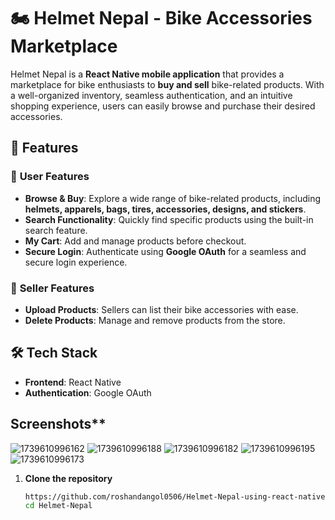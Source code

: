 # 🏍️ Helmet Nepal - Bike Accessories Marketplace  

Helmet Nepal is a **React Native mobile application** that provides a marketplace for bike enthusiasts to **buy and sell** bike-related products. With a well-organized inventory, seamless authentication, and an intuitive shopping experience, 
users can easily browse and purchase their desired accessories.  

## 🚀 Features  

### 🛒 **User Features**  
- **Browse & Buy**: Explore a wide range of bike-related products, including **helmets, apparels, bags, tires, accessories, designs, and stickers**.  
- **Search Functionality**: Quickly find specific products using the built-in search feature.  
- **My Cart**: Add and manage products before checkout.  
- **Secure Login**: Authenticate using **Google OAuth** for a seamless and secure login experience.  

### 🏪 **Seller Features**  
- **Upload Products**: Sellers can list their bike accessories with ease.  
- **Delete Products**: Manage and remove products from the store.  

## 🛠️ **Tech Stack**  
- **Frontend**: React Native  
- **Authentication**: Google OAuth  

## Screenshots**  
![1739610996162](https://github.com/user-attachments/assets/f9b86e75-8b08-4f5b-a6fd-28345269cced)
![1739610996188](https://github.com/user-attachments/assets/4d91ddac-583e-448c-982f-e1aa913720ba)
![1739610996182](https://github.com/user-attachments/assets/042b4de3-eec5-4e8d-954c-7c2de2da96a1)
![1739610996195](https://github.com/user-attachments/assets/82f7c4a9-b356-4b3f-bf3a-ffbbfee00585)
![1739610996173](https://github.com/user-attachments/assets/962f6268-e42f-4c3b-898c-2470f8a021f8)



1. **Clone the repository**  
   ```sh
   https://github.com/roshandangol0506/Helmet-Nepal-using-react-native.git
   cd Helmet-Nepal
